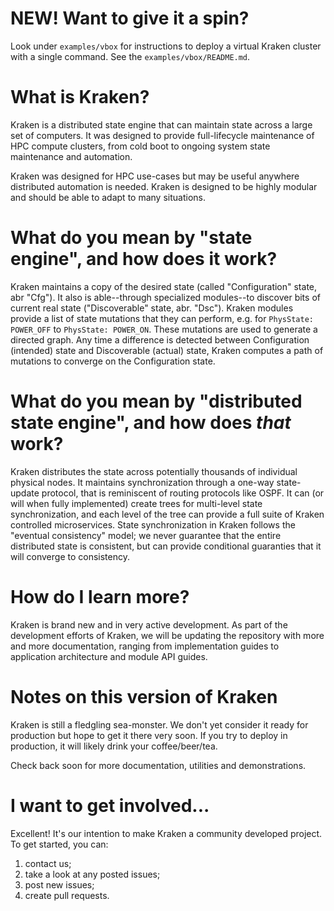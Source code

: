# NEW!  Want to give it a spin?

Look under `examples/vbox` for instructions to deploy a virtual Kraken cluster with a single command.  See the `examples/vbox/README.md`.

# What is Kraken?

Kraken is a distributed state engine that can maintain state across a large set of computers.  It was designed to provide full-lifecycle maintenance of HPC compute clusters, from cold boot to ongoing system state maintenance and automation.  

Kraken was designed for HPC use-cases but may be useful anywhere distributed automation is needed. Kraken is designed to be highly modular and should be able to adapt to many situations.

# What do you mean by "state engine", and how does it work?

Kraken maintains a copy of the desired state (called "Configuration" state, abr "Cfg").  It also is able--through specialized modules--to discover bits of current real state ("Discoverable" state, abr. "Dsc").  Kraken modules provide a list of state mutations that they can perform, e.g. for `PhysState: POWER_OFF` to `PhysState: POWER_ON`.  These mutations are used to generate a directed graph.  Any time a difference is detected between Configuration (intended) state and Discoverable (actual) state, Kraken computes a path of mutations to converge on the Configuration state.

# What do you mean by "distributed state engine", and how does *that* work?

Kraken distributes the state across potentially thousands of individual physical nodes.  It maintains synchronization through a one-way state-update protocol, that is reminiscent of routing protocols like OSPF.  It can (or will when fully implemented) create trees for multi-level state synchronization, and each level of the tree can provide a full suite of Kraken controlled microservices.  State synchronization in Kraken follows the "eventual consistency" model; we never guarantee that the entire distributed state is consistent, but can provide conditional guaranties that it will converge to consistency.

# How do I learn more?

Kraken is brand new and in very active development.  As part of the development efforts of Kraken, we will be updating the repository with more and more documentation, ranging from implementation guides to application architecture and module API guides.

# Notes on this version of Kraken

Kraken is still a fledgling sea-monster.  We don't yet consider it ready for production but hope to get it there very soon.  If you try to deploy in production, it will likely drink your coffee/beer/tea.

Check back soon for more documentation, utilities and demonstrations.

# I want to get involved...

Excellent!  It's our intention to make Kraken a community developed project.  To get started, you can:

1) contact us;
2) take a look at any posted issues;
3) post new issues;
4) create pull requests.
